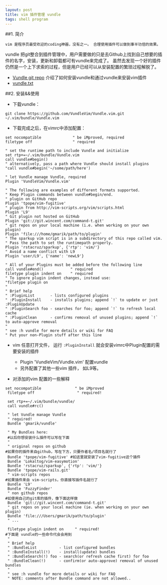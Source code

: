 ```yaml
---
layout: post
title: vim 插件管理 vundle
tags: shell program
---
```


##1. 简介

    vim 是程序员最受欢迎的coding神器，没有之一。 合理使用插件可以做到事半功倍的效果。 
vundle 把git整合到插件管理中，用户需要做的只是去Github上找到自己想要的插件的名字，安装，更新和卸载都可有vundle来完成了。
虽然去发现一个好的插件仍然是一个上下求索的过程，但是用户已经可以从安装配置的繁琐过程解脱了。 

* [Vundle git repo](https://github.com/VundleVim/Vundle.vim) 介绍了如何安装vundle和通过vundle来安装vim插件
* [vundle.txt](https://github.com/VundleVim/Vundle.vim/blob/master/doc/vundle.txt)

##2. 安装&&使用

* 下载vundle：

```
git clone https://github.com/VundleVim/Vundle.vim.git ~/.vim/bundle/Vundle.vim
```
* 下载完成之后，在vimrc中添加配置：

```
set nocompatible              " be iMproved, required
filetype off                  " required

" set the runtime path to include Vundle and initialize
set rtp+=~/.vim/bundle/Vundle.vim
call vundle#begin()
" alternatively, pass a path where Vundle should install plugins
"call vundle#begin('~/some/path/here')

" let Vundle manage Vundle, required
Plugin 'VundleVim/Vundle.vim'

" The following are examples of different formats supported.
" Keep Plugin commands between vundle#begin/end.
" plugin on GitHub repo
Plugin 'tpope/vim-fugitive'
" plugin from http://vim-scripts.org/vim/scripts.html
Plugin 'L9'
" Git plugin not hosted on GitHub
Plugin 'git://git.wincent.com/command-t.git'
" git repos on your local machine (i.e. when working on your own plugin)
Plugin 'file:///home/gmarik/path/to/plugin'
" The sparkup vim script is in a subdirectory of this repo called vim.
" Pass the path to set the runtimepath properly.
Plugin 'rstacruz/sparkup', {'rtp': 'vim/'}
" Avoid a name conflict with L9
Plugin 'user/L9', {'name': 'newL9'}

" All of your Plugins must be added before the following line
call vundle#end()            " required
filetype plugin indent on    " required
" To ignore plugin indent changes, instead use:
"filetype plugin on
"
" Brief help
" :PluginList       - lists configured plugins
" :PluginInstall    - installs plugins; append `!` to update or just :PluginUpdate
" :PluginSearch foo - searches for foo; append `!` to refresh local cache
" :PluginClean      - confirms removal of unused plugins; append `!` to auto-approve removal
"
" see :h vundle for more details or wiki for FAQ
" Put your non-Plugin stuff after this line

```
* vim 任意打开文件， 运行 `:PluginInstall` 就会安装vimrc中Plugin配置的需要安装的插件
    * Plugin 'VundleVim/Vundle.vim' 配置vundle
    * 另外配置了其他一些vim 插件， 如L9等。

* 对添加的vim 配置的一些解释

```
set nocompatible               " be iMproved
 filetype off                   " required!

 set rtp+=~/.vim/bundle/vundle/
 call vundle#rc()

 " let Vundle manage Vundle
 " required! 
 Bundle 'gmarik/vundle'

 " My Bundles here:
 #以后你想安装什么插件可以写在下面
 "
 " original repos on github 
#如果你的插件来自github，写在下方，只要作者名/项目名就行了
 Bundle 'tpope/vim-fugitive' #如这里就安装了vim-fugitive这个插件
 Bundle 'Lokaltog/vim-easymotion'
 Bundle 'rstacruz/sparkup', {'rtp': 'vim/'}
 Bundle 'tpope/vim-rails.git'
 " vim-scripts repos
#如果插件来自 vim-scripts，你直接写插件名就行了
 Bundle 'L9'
 Bundle 'FuzzyFinder'
 " non github repos
#如使用自己的git库的插件，像下面这样做
 Bundle 'git://git.wincent.com/command-t.git'
 " git repos on your local machine (ie. when working on your own plugin)
 Bundle 'file:///Users/gmarik/path/to/plugin'
 " ...

 filetype plugin indent on     " required!
#下面是 vundle的一些命令代会会用到
 "
 " Brief help
 " :BundleList          - list configured bundles
 " :BundleInstall(!)    - install(update) bundles
 " :BundleSearch(!) foo - search(or refresh cache first) for foo
 " :BundleClean(!)      - confirm(or auto-approve) removal of unused bundles
 "
 " see :h vundle for more details or wiki for FAQ
 " NOTE: comments after Bundle command are not allowed..
```  





